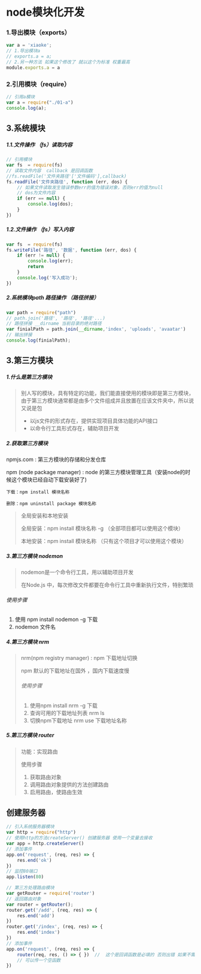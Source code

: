 # node模块化开发

### 1.导出模块（exports）

```javascript
var a = 'xiaoke';
// 1.导出模块a
// exports.a = a;
// 2.另一种方法 如果这个修改了 就以这个为标准 权重最高
module.exports.a = a
```

### 2.引用模块（require）

```js
// 引用a模块
var a = require("./01-a")
console.log(a);
```

## 3.系统模块

##### 1.1.文件操作 （fs）读取内容

```javascript
// 引用模块
var fs  = require(fs)
// 读取文件内容  callback 是回调函数
//fs.readFile('文件夹路径'['文件编码'],callback)
fs.readFile('文件夹路径', function (err, dos) {
    // 如果文件读取发生错误参数err的值为错误对象，否则err的值为null
    // dos为文件内容
    if (err == null) {
        console.log(dos);
    }
})
```

##### 1.2.文件操作 （fs）写入内容

```javascript
var fs  = require(fs)
fs.writeFile('路径', '数据', function (err, dos) {
    if (err != null) {
        console.log(err);
        return
    }
    console.log('写入成功');
})
```

##### 2.系统模块path 路径操作 （路径拼接）

```javascript
var path = require("path")
// path.join('路径', '路径', '路径'...)
// 路径拼接 __dirname 当前目录的绝对路径
var finialPath = path.join(__dirname,'index', 'uploads', 'avaatar')
// 输出拼接
console.log(finialPath);
```

## 3.第三方模块

##### 1.什么是第三方模块

> 别人写的模块，具有特定的功能，我们能直接使用的模块即是第三方模块，由于第三方模块通常都是由多个文件组成并且放置在应该文件夹中，所以说又说是包
>
> - 以js文件的形式存在，提供实现项目具体功能的API接口
> - 以命令行工具形式存在，辅助项目开发

##### 2.获取第三方模块

npmjs.com  : 第三方模块的存储和分发仓库

npm (node package manager) : node 的第三方模块管理工具（安装node的时候这个模块已经自动下载安装好了)

```nginx
下载：npm install 模块名称
```

```nginx
删除：npm uninstall package 模块名称
```

> 全局安装和本地安装
>
> 全局安装：npm install 模块名称 -g  （全部项目都可以使用这个模块）
>
> 本地安装：npm install 模块名称    （只有这个项目才可以使用这个模块）

##### 3.第三方模块 nodemon

> nodemon是一个命令行工具，用以辅助项目开发
>
> 在Node.js 中，每次修改文件都要在命令行工具中重新执行文件，特别繁琐

###### 使用步骤

1. 使用  npm install nodemon -g 下载
2. nodemon 文件名

##### 4.第三方模块 nrm

> nrm(npm registry manager) : npm 下载地址切换
>
> npm 默认的下载地址在国外 ，国内下载速度慢
>
> ###### 使用步骤
>
> 1. 使用npm install nrm -g  下载
> 2. 查询可用的下载地址列表 nrm ls
> 3. 切换npm下载地址 nrm use 下载地址名称

##### 5.第三方模块 router

> 功能：实现路由
>
> 使用步骤
>
> 1. 获取路由对象
> 2. 调用路由对象提供的方法创建路由
> 3. 启用路由，使路由生效

## 创建服务器

```javascript
// 引入系统服务器模块
var http = require("http")
// 使用http的方法createServer() 创建服务器 使用一个变量去接收
var app = http.createServer()
// 添加事件
app.on('request', (req, res) => {
    res.end('ok')
})
// 监控80端口
app.listen(80)
```

```javascript
// 第三方处理路由模块
var getRouter = require('router')
// 返回路由对象 
var router = getRouter();
router.get('/add', (req, res) => {
    res.end('add')
})
router.get('/index', (req, res) => {
    res.end('index')
})
// 添加事件
app.on('request', (req, res) => {
    router(req, res, () => { })  //  这个是回调函数是必填的 否则出错 如果不需要
    // 可以传一个空函数
})

```

